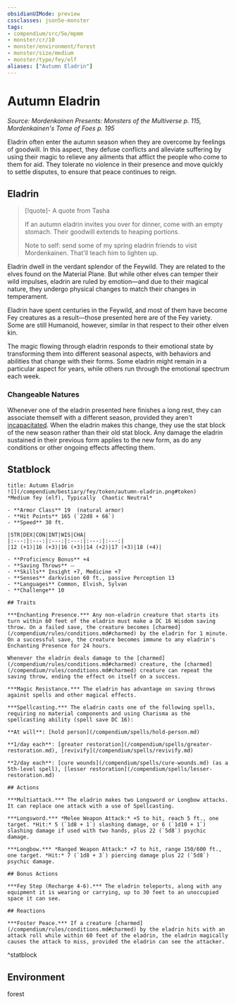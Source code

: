 ```yaml
---
obsidianUIMode: preview
cssclasses: json5e-monster
tags:
- compendium/src/5e/mpmm
- monster/cr/10
- monster/environment/forest
- monster/size/medium
- monster/type/fey/elf
aliases: ["Autumn Eladrin"]
---
```

# Autumn Eladrin
*Source: Mordenkainen Presents: Monsters of the Multiverse p. 115, Mordenkainen's Tome of Foes p. 195*  

Eladrin often enter the autumn season when they are overcome by feelings of goodwill. In this aspect, they defuse conflicts and alleviate suffering by using their magic to relieve any ailments that afflict the people who come to them for aid. They tolerate no violence in their presence and move quickly to settle disputes, to ensure that peace continues to reign.

## Eladrin

> [!quote]- A quote from Tasha  
> 
> If an autumn eladrin invites you over for dinner, come with an empty stomach. Their goodwill extends to heaping portions.
> 
> Note to self: send some of my spring eladrin friends to visit Mordenkainen. That'll teach him to lighten up.

Eladrin dwell in the verdant splendor of the Feywild. They are related to the elves found on the Material Plane. But while other elves can temper their wild impulses, eladrin are ruled by emotion—and due to their magical nature, they undergo physical changes to match their changes in temperament.

Eladrin have spent centuries in the Feywild, and most of them have become Fey creatures as a result—those presented here are of the Fey variety. Some are still Humanoid, however, similar in that respect to their other elven kin.

The magic flowing through eladrin responds to their emotional state by transforming them into different seasonal aspects, with behaviors and abilities that change with their forms. Some eladrin might remain in a particular aspect for years, while others run through the emotional spectrum each week.

### Changeable Natures

Whenever one of the eladrin presented here finishes a long rest, they can associate themself with a different season, provided they aren't [incapacitated](/compendium/rules/conditions.md#incapacitated). When the eladrin makes this change, they use the stat block of the new season rather than their old stat block. Any damage the eladrin sustained in their previous form applies to the new form, as do any conditions or other ongoing effects affecting them.

## Statblock

```ad-statblock
title: Autumn Eladrin
![](/compendium/bestiary/fey/token/autumn-eladrin.png#token)
*Medium fey (elf), Typically  Chaotic Neutral*

- **Armor Class** 19  (natural armor)
- **Hit Points** 165 (`22d8 + 66`)
- **Speed** 30 ft.

|STR|DEX|CON|INT|WIS|CHA|
|:---:|:---:|:---:|:---:|:---:|:---:|
|12 (+1)|16 (+3)|16 (+3)|14 (+2)|17 (+3)|18 (+4)|

- **Proficiency Bonus** +4
- **Saving Throws** ⏤
- **Skills** Insight +7, Medicine +7
- **Senses** darkvision 60 ft., passive Perception 13
- **Languages** Common, Elvish, Sylvan
- **Challenge** 10

## Traits

***Enchanting Presence.*** Any non-eladrin creature that starts its turn within 60 feet of the eladrin must make a DC 16 Wisdom saving throw. On a failed save, the creature becomes [charmed](/compendium/rules/conditions.md#charmed) by the eladrin for 1 minute. On a successful save, the creature becomes immune to any eladrin's Enchanting Presence for 24 hours.

Whenever the eladrin deals damage to the [charmed](/compendium/rules/conditions.md#charmed) creature, the [charmed](/compendium/rules/conditions.md#charmed) creature can repeat the saving throw, ending the effect on itself on a success.

***Magic Resistance.*** The eladrin has advantage on saving throws against spells and other magical effects.

***Spellcasting.*** The eladrin casts one of the following spells, requiring no material components and using Charisma as the spellcasting ability (spell save DC 16):

**At will**: [hold person](/compendium/spells/hold-person.md)

**1/day each**: [greater restoration](/compendium/spells/greater-restoration.md), [revivify](/compendium/spells/revivify.md)

**2/day each**: [cure wounds](/compendium/spells/cure-wounds.md) (as a 5th-level spell), [lesser restoration](/compendium/spells/lesser-restoration.md)

## Actions

***Multiattack.*** The eladrin makes two Longsword or Longbow attacks. It can replace one attack with a use of Spellcasting.

***Longsword.*** *Melee Weapon Attack:* +5 to hit, reach 5 ft., one target. *Hit:* 5 (`1d8 + 1`) slashing damage, or 6 (`1d10 + 1`) slashing damage if used with two hands, plus 22 (`5d8`) psychic damage.

***Longbow.*** *Ranged Weapon Attack:* +7 to hit, range 150/600 ft., one target. *Hit:* 7 (`1d8 + 3`) piercing damage plus 22 (`5d8`) psychic damage.

## Bonus Actions

***Fey Step (Recharge 4-6).*** The eladrin teleports, along with any equipment it is wearing or carrying, up to 30 feet to an unoccupied space it can see.

## Reactions

***Foster Peace.*** If a creature [charmed](/compendium/rules/conditions.md#charmed) by the eladrin hits with an attack roll while within 60 feet of the eladrin, the eladrin magically causes the attack to miss, provided the eladrin can see the attacker.
```
^statblock

## Environment

forest